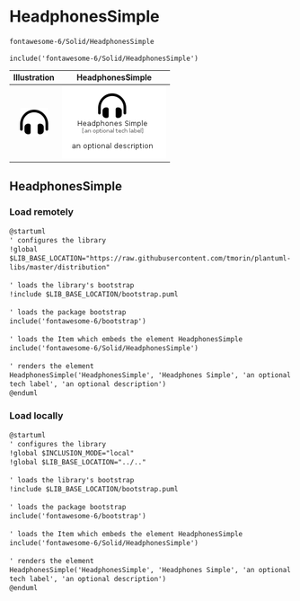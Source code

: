 # HeadphonesSimple


```text
fontawesome-6/Solid/HeadphonesSimple
```

```text
include('fontawesome-6/Solid/HeadphonesSimple')
```



| Illustration | HeadphonesSimple |
| :---: | :---: |
| ![illustration for Illustration](../../fontawesome-6/Solid/HeadphonesSimple.png) | ![illustration for HeadphonesSimple](../../fontawesome-6/Solid/HeadphonesSimple.Local.png) |




## HeadphonesSimple

### Load remotely
```plantuml
@startuml
' configures the library
!global $LIB_BASE_LOCATION="https://raw.githubusercontent.com/tmorin/plantuml-libs/master/distribution"

' loads the library's bootstrap
!include $LIB_BASE_LOCATION/bootstrap.puml

' loads the package bootstrap
include('fontawesome-6/bootstrap')

' loads the Item which embeds the element HeadphonesSimple
include('fontawesome-6/Solid/HeadphonesSimple')

' renders the element
HeadphonesSimple('HeadphonesSimple', 'Headphones Simple', 'an optional tech label', 'an optional description')
@enduml
```

### Load locally
```plantuml
@startuml
' configures the library
!global $INCLUSION_MODE="local"
!global $LIB_BASE_LOCATION="../.."

' loads the library's bootstrap
!include $LIB_BASE_LOCATION/bootstrap.puml

' loads the package bootstrap
include('fontawesome-6/bootstrap')

' loads the Item which embeds the element HeadphonesSimple
include('fontawesome-6/Solid/HeadphonesSimple')

' renders the element
HeadphonesSimple('HeadphonesSimple', 'Headphones Simple', 'an optional tech label', 'an optional description')
@enduml
```

